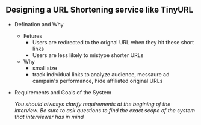 ## Designing a URL Shortening service like TinyURL


- Defination and Why
	- Fetures
		- Users are redirected to the orignal URL when they hit these short links
		- Users are less likely to mistype shorter URLs
	- Why
		- small size
		- track individual links to analyze audience, messaure ad campain's performance, hide affiliated original URLs
		
- Requirements and Goals of the System

	*You should alwasys clarify requirements at the begining of the interview. Be sure to ask questions to find the exact scope of the system that interviewer has in mind*

